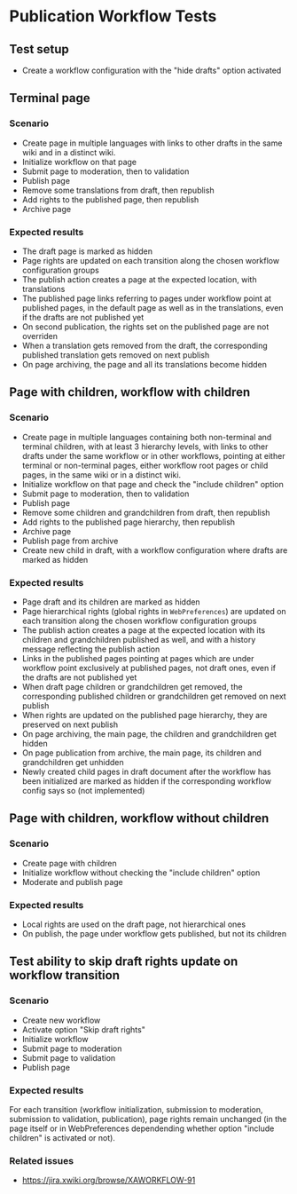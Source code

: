 # Publication Workflow Tests

## Test setup

* Create a workflow configuration with the "hide drafts" option activated

## Terminal page

### Scenario

* Create page in multiple languages with links to other drafts in the same wiki and in a distinct wiki.
* Initialize workflow on that page
* Submit page to moderation, then to validation
* Publish page
* Remove some translations from draft, then republish
* Add rights to the published page, then republish
* Archive page

### Expected results

* The draft page is marked as hidden
* Page rights are updated on each transition along the chosen workflow configuration groups
* The publish action creates a page at the expected location, with translations
* The published page links referring to pages under workflow point at published pages, in the default page as well as
 in the translations, even if the drafts are not published yet
* On second publication, the rights set on the published page are not overriden
* When a translation gets removed from the draft, the corresponding published translation gets removed on next publish
* On page archiving, the page and all its translations become hidden

## Page with children, workflow with children

### Scenario

* Create page in multiple languages containing both non-terminal and terminal children, with at least 3 hierarchy
 levels, with links to other drafts under the same workflow or in other workflows, pointing at either terminal or 
 non-terminal pages, either workflow root pages or child pages, in the same wiki or in a distinct wiki.
* Initialize workflow on that page and check the "include children" option
* Submit page to moderation, then to validation
* Publish page
* Remove some children and grandchildren from draft, then republish
* Add rights to the published page hierarchy, then republish
* Archive page
* Publish page from archive
* Create new child in draft, with a workflow configuration where drafts are marked as hidden

### Expected results

* Page draft and its children are marked as hidden
* Page hierarchical rights (global rights in `WebPreferences`) are updated on each transition along the chosen workflow
 configuration groups
* The publish action creates a page at the expected location with its children and grandchildren published as well, 
 and with a history message reflecting the publish action
* Links in the published pages pointing at pages which are under workflow point exclusively at published pages, not
 draft ones, even if the drafts are not published yet
* When draft page children or grandchildren get removed, the corresponding published children or grandchildren get
 removed on next publish
* When rights are updated on the published page hierarchy, they are preserved on next publish
* On page archiving, the main page, the children and grandchildren get hidden
* On page publication from archive, the main page, its children and grandchildren get unhidden
* Newly created child pages in draft document after the workflow has been initialized are marked as hidden if the
 corresponding workflow config says so (not implemented) 

## Page with children, workflow without children

### Scenario

* Create page with children
* Initialize workflow without checking the "include children" option
* Moderate and publish page

### Expected results

* Local rights are used on the draft page, not hierarchical ones
* On publish, the page under workflow gets published, but not its children

## Test ability to skip draft rights update on workflow transition

### Scenario

* Create new workflow
* Activate option "Skip draft rights"
* Initialize workflow  
* Submit page to moderation
* Submit page to validation
* Publish page

### Expected results

For each transition (workflow initialization, submission to moderation, submission to validation, publication), page rights remain unchanged (in the page itself or in WebPreferences dependending whether option "include children" is activated or not).

### Related issues

* https://jira.xwiki.org/browse/XAWORKFLOW-91